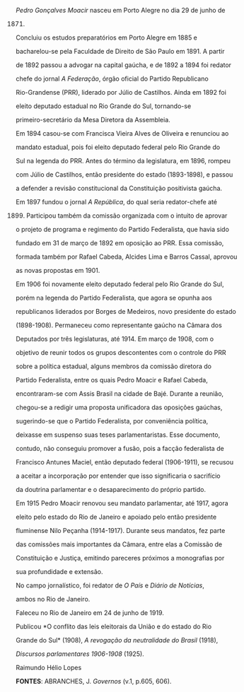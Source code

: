 

*Pedro Gonçalves Moacir* nasceu em Porto Alegre no dia 29 de junho de

1871.



Concluiu os estudos preparatórios em Porto Alegre em 1885 e

bacharelou-se pela Faculdade de Direito de São Paulo em 1891. A partir

de 1892 passou a advogar na capital gaúcha, e de 1892 a 1894 foi redator

chefe do jornal *A Federação*, órgão oficial do Partido Republicano

Rio-Grandense (PRR), liderado por Júlio de Castilhos. Ainda em 1892 foi

eleito deputado estadual no Rio Grande do Sul, tornando-se

primeiro-secretário da Mesa Diretora da Assembleia.



Em 1894 casou-se com Francisca Vieira Alves de Oliveira e renunciou ao

mandato estadual, pois foi eleito deputado federal pelo Rio Grande do

Sul na legenda do PRR. Antes do término da legislatura, em 1896, rompeu

com Júlio de Castilhos, então presidente do estado (1893-1898), e passou

a defender a revisão constitucional da Constituição positivista gaúcha.

Em 1897 fundou o jornal *A* *República*, do qual seria redator-chefe até

1899. Participou também da comissão organizada com o intuito de aprovar

o projeto de programa e regimento do Partido Federalista, que havia sido

fundado em 31 de março de 1892 em oposição ao PRR. Essa comissão,

formada também por Rafael Cabeda, Alcides Lima e Barros Cassal, aprovou

as novas propostas em 1901.



Em 1906 foi novamente eleito deputado federal pelo Rio Grande do Sul,

porém na legenda do Partido Federalista, que agora se opunha aos

republicanos liderados por Borges de Medeiros, novo presidente do estado

(1898-1908). Permaneceu como representante gaúcho na Câmara dos

Deputados por três legislaturas, até 1914. Em março de 1908, com o

objetivo de reunir todos os grupos descontentes com o controle do PRR

sobre a política estadual, alguns membros da comissão diretora do

Partido Federalista, entre os quais Pedro Moacir e Rafael Cabeda,

encontraram-se com Assis Brasil na cidade de Bajé. Durante a reunião,

chegou-se a redigir uma proposta unificadora das oposições gaúchas,

sugerindo-se que o Partido Federalista, por conveniência política,

deixasse em suspenso suas teses parlamentaristas. Esse documento,

contudo, não conseguiu promover a fusão, pois a facção federalista de

Francisco Antunes Maciel, então deputado federal (1906-1911), se recusou

a aceitar a incorporação por entender que isso significaria o sacrifício

da doutrina parlamentar e o desaparecimento do próprio partido.



Em 1915 Pedro Moacir renovou seu mandato parlamentar, até 1917, agora

eleito pelo estado do Rio de Janeiro e apoiado pelo então presidente

fluminense Nilo Peçanha (1914-1917). Durante seus mandatos, fez parte

das comissões mais importantes da Câmara, entre elas a Comissão de

Constituição e Justiça, emitindo pareceres próximos a monografias por

sua profundidade e extensão.



No campo jornalístico, foi redator de *O País* e *Diário de Notícias*,

ambos no Rio de Janeiro.



Faleceu no Rio de Janeiro em 24 de junho de 1919.



Publicou *O conflito das leis eleitorais da União e do estado do Rio

Grande do Sul* (1908), *A revogação da neutralidade do Brasil* (1918),

*Discursos parlamentares 1906-1908* (1925).



Raimundo Hélio Lopes



**FONTES**: ABRANCHES, J. *Governos* (v.1, p.605, 606).

